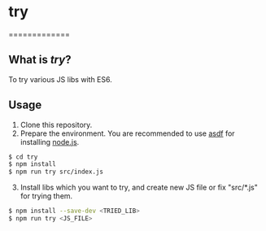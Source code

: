 # try
=============

## What is *try*?

To try various JS libs with ES6.

## Usage

1. Clone this repository.
2. Prepare the environment. You are recommended to use [asdf](https://github.com/asdf-vm/asdf) for installing [node.js](https://nodejs.org/en/).
```bash
$ cd try
$ npm install
$ npm run try src/index.js
```
3. Install libs which you want to try, and create new JS file or fix "src/\*.js" for trying them.
```bash
$ npm install --save-dev <TRIED_LIB>
$ npm run try <JS_FILE>
```
